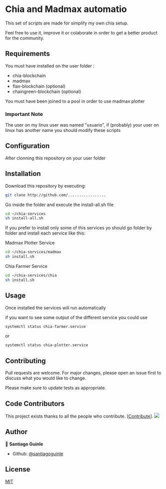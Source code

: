 # Chia and Madmax automatio

This set  of scripts are made for simplify my own chia setup.

Feel free to use it, improve it or colaborate in order to get a better product for the community.

## Requirements

You must have installed on the user folder :
- chia-blockchain
- madmax
- flax-blockchain (optional)
- chaingreen-blockchain (optional)

You must have been joined to a pool in order to use madmax plotter

### Important Note

The user on my linux user was named "usuario", if (probably) your user on linux has another name you should modify these scripts

## Configuration

After clonning this repository on your user folder 

## Installation

Download this repository by executing:

```bash
git clone http://github.com/.................
```

Go inside the folder and execute the install-all.sh file

```bash
cd ~/chia-services
sh install-all.sh
```

If you prefer to install only some of this services yo should go folder by folder and install each service like this:

Madmax Plotter Service
```bash
cd ~/chia-services/madmax
sh install.sh
```

Chia Farmer Service
```bash
cd ~/chia-services/chia
sh install.sh
```

## Usage

Once installed the services will run automatically

if you want to see some output of the different service you could use

```bash
systemctl status chia-farmer.service
```
or

```bash
systemctl status chia-plotter.service
```

## Contributing
	
Pull requests are welcome. For major changes, please open an issue first to discuss what you would like to change.

Please make sure to update tests as appropriate.


## Code Contributors

This project exists thanks to all the people who contribute. [[Contribute](CONTRIBUTING.md)].
<a href="https://github.com/santiagoguinle/chia-services/graphs/contributors"><img src="https://opencollective.com/chia-services/contributors.svg?width=890&button=false" /></a>


## Author

👤 **Santiago Guinle**

- Github: [@santiagoguinle](https://github.com/santiagoguinle)


## License
[MIT](https://choosealicense.com/licenses/mit/)
